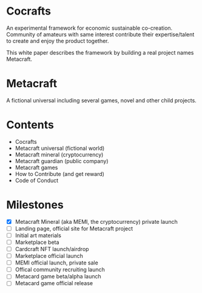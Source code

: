 # Cocrafts
An experimental framework for economic sustainable co-creation.  
Community of amateurs with same interest contribute their expertise/talent to create and enjoy the product together.

This white paper describes the framework by building a real project names Metacraft.

# Metacraft
A fictional universal including several games, novel and other child projects.

# Contents
- Cocrafts
- Metacraft universal (fictional world)
- Metacraft mineral (cryptocurrency)
- Metacraft guardian (public company)
- Metacraft games
- How to Contribute (and get reward)
- Code of Conduct

# Milestones
- [x] Metacraft Mineral (aka MEMI, the cryptocurrency) private launch
- [ ] Landing page, official site for Metacraft project
- [ ] Initial art materials
- [ ] Marketplace beta
- [ ] Cardcraft NFT launch/airdrop
- [ ] Marketplace official launch
- [ ] MEMI official launch, private sale
- [ ] Offical community recruiting launch
- [ ] Metacard game beta/alpha launch
- [ ] Metacard game official release 
